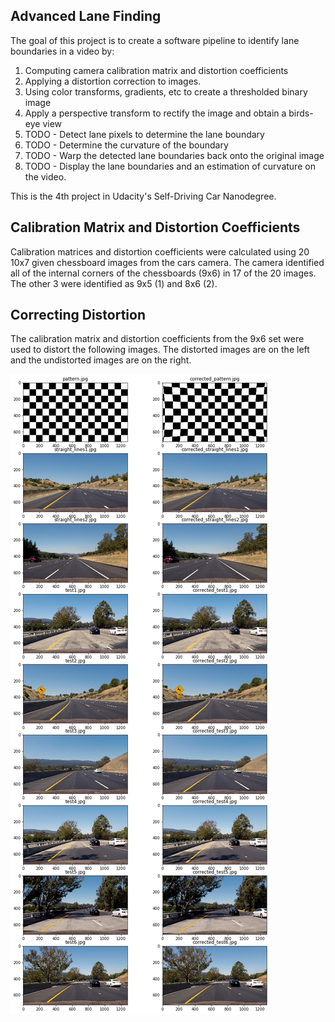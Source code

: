 ## Advanced Lane Finding

[//]: # (Image References)

[dist_undist]: ./doc_images/dist_undist.png "Distorted and undistorted images after chessboard calibration"

The goal of this project is to create a software pipeline to identify lane boundaries in a video by:
1. Computing camera calibration matrix and distortion coefficients
2. Applying a distortion correction to images.
3. Using color transforms, gradients, etc to create a thresholded binary image
4. Apply a perspective transform to rectify the image and obtain a birds-eye view
5. TODO - Detect lane pixels to determine the lane boundary
6. TODO - Determine the curvature of the boundary
7. TODO - Warp the detected lane boundaries back onto the original image
8. TODO - Display the lane boundaries and an estimation of curvature on the video.

This is the 4th project in Udacity's Self-Driving Car Nanodegree.

## Calibration Matrix and Distortion Coefficients
Calibration matrices and distortion coefficients were calculated using 20 10x7 given chessboard images from the cars camera. The camera identified all of the internal corners of the chessboards (9x6) in 17 of the 20 images. The other 3 were identified as 9x5 (1) and 8x6 (2). 

## Correcting Distortion
The calibration matrix and distortion coefficients from the 9x6 set were used to distort the following images. The distorted images are on the left and the undistorted images are on the right.

![Distorted and undistorted images][dist_undist]


